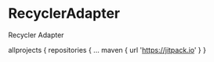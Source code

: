# RecyclerAdapter
Recycler Adapter

allprojects {
 	repositories {
		...
		maven { url 'https://jitpack.io' }
		}
   
